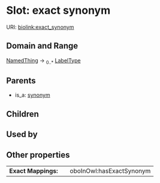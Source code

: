 
# Slot: exact synonym




URI: [biolink:exact_synonym](https://w3id.org/biolink/vocab/exact_synonym)


## Domain and Range

[NamedThing](NamedThing.md) &#8594;  <sub>0..\*</sub> [LabelType](types/LabelType.md)

## Parents

 *  is_a: [synonym](synonym.md)

## Children


## Used by


## Other properties

|  |  |  |
| --- | --- | --- |
| **Exact Mappings:** | | oboInOwl:hasExactSynonym |

